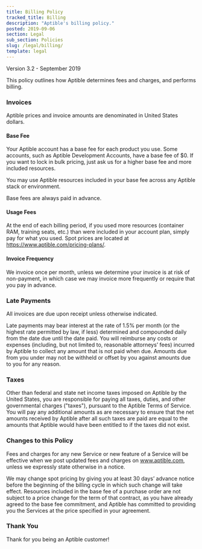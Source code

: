 ```yaml
---
title: Billing Policy
tracked_title: Billing
description: "Aptible's billing policy."
posted: 2019-09-06
section: Legal
sub_section: Policies
slug: /legal/billing/
template: legal
---
```

<!-- Reference Links -->
[Terms of Service]:/legal/terms-of-service

Version 3.2 - September 2019

This policy outlines how Aptible determines fees and charges, and performs billing. 

### Invoices
Aptible prices and invoice amounts are denominated in United States dollars.

#### Base Fee
Your Aptible account has a base fee for each product you use. Some accounts, such as Aptible Development Accounts, have a base fee of $0. If you want to lock in bulk pricing, just ask us for a higher base fee and more included resources.

You may use Aptible resources included in your base fee across any Aptible stack or environment. 

Base fees are always paid in advance.

#### Usage Fees
At the end of each billing period, if you used more resources (container RAM, training seats, etc.) than were included in your account plan, simply pay for what you used. Spot prices are located at https://www.aptible.com/pricing-plans/.

#### Invoice Frequency
We invoice once per month, unless we determine your invoice is at risk of non-payment, in which case we may invoice more frequently or require that you pay in advance.

### Late Payments
All invoices are due upon receipt unless otherwise indicated.

Late payments may bear interest at the rate of 1.5% per month (or the highest rate permitted by law, if less) determined and compounded daily from the date due until the date paid. You will reimburse any costs or expenses (including, but not limited to, reasonable attorneys’ fees) incurred by Aptible to collect any amount that is not paid when due. Amounts due from you under may not be withheld or offset by you against amounts due to you for any reason.

### Taxes  
Other than federal and state net income taxes imposed on Aptible by the United States, you are responsible for paying all taxes, duties, and other governmental charges ("taxes"), pursuant to the Aptible Terms of Service. You will pay any additional amounts as are necessary to ensure that the net amounts received by Aptible after all such taxes are paid are equal to the amounts that Aptible would have been entitled to if the taxes did not exist.

### Changes to this Policy
Fees and charges for any new Service or new feature of a Service will be effective when we post updated fees and charges on www.aptible.com, unless we expressly state otherwise in a notice. 

We may change spot pricing by giving you at least 30 days’ advance notice before the beginning of the billing cycle in which such change will take effect. Resources included in the base fee of a purchase order are not subject to a price change for the term of that contract, as you have already agreed to the base fee commitment, and Aptible has committed to providing you the Services at the price specified in your agreement.

### Thank You  
Thank for you being an Aptible customer!
